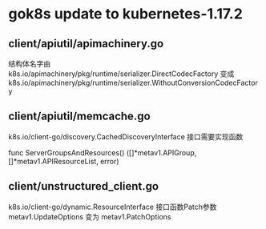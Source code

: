 # gok8s update to kubernetes-1.17.2

## client/apiutil/apimachinery.go

结构体名字由 k8s.io/apimachinery/pkg/runtime/serializer.DirectCodecFactory 变成 k8s.io/apimachinery/pkg/runtime/serializer.WithoutConversionCodecFactory

## client/apiutil/memcache.go
k8s.io/client-go/discovery.CachedDiscoveryInterface 接口需要实现函数

func ServerGroupsAndResources() ([]*metav1.APIGroup, []*metav1.APIResourceList, error)

## client/unstructured_client.go
k8s.io/client-go/dynamic.ResourceInterface 接口函数Patch参数 metav1.UpdateOptions 变为 metav1.PatchOptions